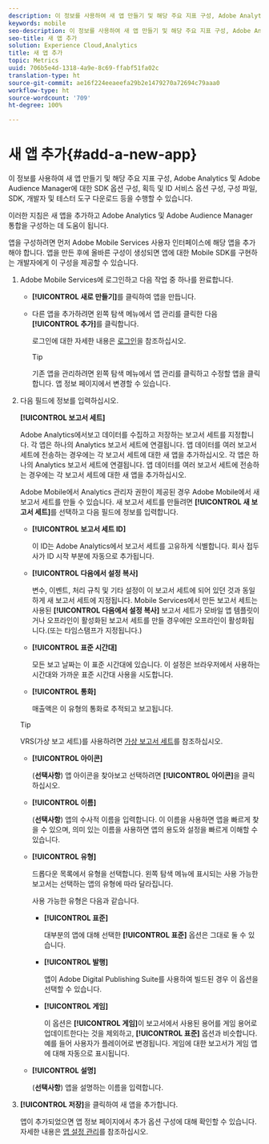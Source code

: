 ```yaml
---
description: 이 정보를 사용하여 새 앱 만들기 및 해당 주요 지표 구성, Adobe Analytics 및 Adobe Audience Manager에 대한 SDK 옵션 구성, 획득 및 ID 서비스 옵션 구성, 구성 파일, SDK, 개발자 및 테스터 도구 다운로드 등을 수행할 수 있습니다.
keywords: mobile
seo-description: 이 정보를 사용하여 새 앱 만들기 및 해당 주요 지표 구성, Adobe Analytics 및 Adobe Audience Manager에 대한 SDK 옵션 구성, 획득 및 ID 서비스 옵션 구성, 구성 파일, SDK, 개발자 및 테스터 도구 다운로드 등을 수행할 수 있습니다.
seo-title: 새 앱 추가
solution: Experience Cloud,Analytics
title: 새 앱 추가
topic: Metrics
uuid: 706b5e4d-1318-4a9e-8c69-ffabf51fa02c
translation-type: ht
source-git-commit: ae16f224eeaeefa29b2e1479270a72694c79aaa0
workflow-type: ht
source-wordcount: '709'
ht-degree: 100%

---
```



# 새 앱 추가{#add-a-new-app}

이 정보를 사용하여 새 앱 만들기 및 해당 주요 지표 구성, Adobe Analytics 및 Adobe Audience Manager에 대한 SDK 옵션 구성, 획득 및 ID 서비스 옵션 구성, 구성 파일, SDK, 개발자 및 테스터 도구 다운로드 등을 수행할 수 있습니다.

이러한 지침은 새 앱을 추가하고 Adobe Analytics 및 Adobe Audience Manager 통합을 구성하는 데 도움이 됩니다.

앱을 구성하려면 먼저 Adobe Mobile Services 사용자 인터페이스에 해당 앱을 추가해야 합니다. 앱을 만든 후에 올바른 구성이 생성되면 앱에 대한 Mobile SDK를 구현하는 개발자에게 이 구성을 제공할 수 있습니다.

1. Adobe Mobile Services에 로그인하고 다음 작업 중 하나를 완료합니다. 

   * **[!UICONTROL 새로 만들기]**&#x200B;를 클릭하여 앱을 만듭니다.
   * 다른 앱을 추가하려면 왼쪽 탐색 메뉴에서 앱 관리를 클릭한 다음 **[!UICONTROL 추가]**&#x200B;를 클릭합니다.

      로그인에 대한 자세한 내용은 [로그인](/help/using/gs/gs-signin.md)을 참조하십시오.

      >[!TIP]
      >
      >기존 앱을 관리하려면 왼쪽 탐색 메뉴에서 앱 관리를 클릭하고 수정할 앱을 클릭합니다. 앱 정보 페이지에서 변경할 수 있습니다.

1. 다음 필드에 정보를 입력하십시오.

   **[!UICONTROL 보고서 세트]**

   Adobe Analytics에서보고 데이터를 수집하고 저장하는 보고서 세트를 지정합니다. 각 앱은 하나의 Analytics 보고서 세트에 연결됩니다. 앱 데이터를 여러 보고서 세트에 전송하는 경우에는 각 보고서 세트에 대한 새 앱을 추가하십시오. 각 앱은 하나의 Analytics 보고서 세트에 연결됩니다. 앱 데이터를 여러 보고서 세트에 전송하는 경우에는 각 보고서 세트에 대한 새 앱을 추가하십시오.

   Adobe Mobile에서 Analytics 관리자 권한이 제공된 경우 Adobe Mobile에서 새 보고서 세트를 만들 수 있습니다. 새 보고서 세트를 만들려면 **[!UICONTROL 새 보고서 세트]**&#x200B;를 선택하고 다음 필드에 정보를 입력합니다.

   * **[!UICONTROL 보고서 세트 ID]**

      이 ID는 Adobe Analytics에서 보고서 세트를 고유하게 식별합니다. 회사 접두사가 ID 시작 부분에 자동으로 추가됩니다.

   * **[!UICONTROL 다음에서 설정 복사]**

      변수, 이벤트, 처리 규칙 및 기타 설정이 이 보고서 세트에 되어 있던 것과 동일하게 새 보고서 세트에 지정됩니다. Mobile Services에서 만든 보고서 세트는 사용된 **[!UICONTROL 다음에서 설정 복사]** 보고서 세트가 모바일 앱 템플릿이거나 오프라인이 활성화된 보고서 세트를 만들 경우에만 오프라인이 활성화됩니다.(또는 타임스탬프가 지정됩니다.)

   * **[!UICONTROL 표준 시간대]**

      모든 보고 날짜는 이 표준 시간대에 있습니다. 이 설정은 브라우저에서 사용하는 시간대와 가까운 표준 시간대 사용을 시도합니다.

   * **[!UICONTROL 통화]**

      매출액은 이 유형의 통화로 추적되고 보고됩니다.
   >[!TIP]
   >
   >VRS(가상 보고 세트)를 사용하려면 [가상 보고서 세트](/help/using/manage-apps/c-mob-vrs.md)를 참조하십시오.

   * **[!UICONTROL 아이콘]**

      (**선택사항**) 앱 아이콘을 찾아보고 선택하려면 **[!UICONTROL 아이콘]**&#x200B;을 클릭하십시오.

   * **[!UICONTROL 이름]**

      (**선택사항**) 앱의 수사적 이름을 입력합니다. 이 이름을 사용하면 앱을 빠르게 찾을 수 있으며, 의미 있는 이름을 사용하면 앱의 용도와 설정을 빠르게 이해할 수 있습니다.

   * **[!UICONTROL 유형]**

      드롭다운 목록에서 유형을 선택합니다. 왼쪽 탐색 메뉴에 표시되는 사용 가능한 보고서는 선택하는 앱의 유형에 따라 달라집니다. 

      사용 가능한 유형은 다음과 같습니다. 

      * **[!UICONTROL 표준]**

         대부분의 앱에 대해 선택한 **[!UICONTROL 표준]** 옵션은 그대로 둘 수 있습니다.

      * **[!UICONTROL 발행]**

         앱이 Adobe Digital Publishing Suite를 사용하여 빌드된 경우 이 옵션을 선택할 수 있습니다.

      * **[!UICONTROL 게임]**

         이 옵션은 **[!UICONTROL 게임]**&#x200B;이 보고서에서 사용된 용어를 게임 용어로 업데이트한다는 것을 제외하고, **[!UICONTROL 표준]** 옵션과 비슷합니다. 예를 들어 사용자가 플레이어로 변경됩니다. 게임에 대한 보고서가 게임 앱에 대해 자동으로 표시됩니다.
   * **[!UICONTROL 설명]**

      (**선택사항**) 앱을 설명하는 이름을 입력합니다.



1. **[!UICONTROL 저장]**&#x200B;을 클릭하여 새 앱을 추가합니다.

   앱이 추가되었으면 앱 정보 페이지에서 추가 옵션 구성에 대해 확인할 수 있습니다. 자세한 내용은 [앱 설정 관리](/help/using/c-manage-app-settings/c-manage-app-settings.md)를 참조하십시오.
